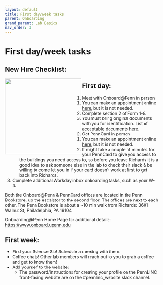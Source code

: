 ```yaml
---
layout: default
title: First day/week tasks
parent: Onboarding
grand_parent: Lab Basics
nav_order: 3
---
```


# First day/week tasks

## New Hire Checklist:
<img align="left" width="250" src="../../assets/pdfs/new_hire_checklist.pdf">


## First day:
1. Meet with Onboard@Penn in person
    1. You can make an appointment online [here](https://kiosk.na4.qless.com/kiosk/app/home/17), but it is not needed.
    2. Complete section 2 of Form 1-9.
    3. You must bring original documents with you for identification. List of acceptable documents [here](https://www.uscis.gov/i-9-central/form-i-9-acceptable-documents).
2. Get PennCard in person
    1. You can make an appointment online [here](https://penncard.business-services.upenn.edu/appointments), but it is not needed.
    2. It might take a couple of minutes for your PennCard to give you access to the buildings you need access to, so before you leave Richards it is a good idea to ask someone else in the lab to check their slack & be willing to come let you in if your card doesn’t work at first to get back into Richards.
3. Complete additional Workday inbox onboarding tasks, such as your W-4.

Both the Onboard@Penn & PennCard offices are located in the Penn Bookstore, up the escalator to the second floor. The offices are next to each other. The Penn Bookstore is about a ~10 min walk from Richards:
3601 Walnut St, Philadelphia, PA 19104


Onboarding@Penn Home Page for additional details:
https://www.onboard.upenn.edu


## First week:
- Find your Science Sib! Schedule a meeting with them.
- Coffee chats! Other lab members will reach out to you to grab a coffee and get to know them!
- Add yourself to the [website](https://www.pennlinc.io):
    - The password/instructions for creating your profile on the PennLINC front-facing website are on the #pennlinc_website slack channel.